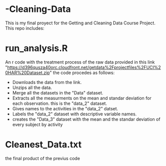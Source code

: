 # -Cleaning-Data

This is my final proyect for the  Getting and Cleaning Data Course Project. This repo includes:
# run_analysis.R 
An r code with the treatment process of the raw data provided in this link "https://d396qusza40orc.cloudfront.net/getdata%2Fprojectfiles%2FUCI%20HAR%20Dataset.zip"
the code procedes as follows:
- Downloads the data from the link.
- Unzips all the data.
- Merge all the datasets in the "Data" dataset.
- Extracts all the measurments on the mean and standar deviation for each observation. this is the "data_2" dataset.
- Gives names to the activities in the "data_2" datset.
- Labels the "data_2" dataset with descriptive variable names.
- creates the "Data_3" dataset with the mean and the standar deviation of every subject by activity
# Cleanest_Data.txt
the final product of the previus code
